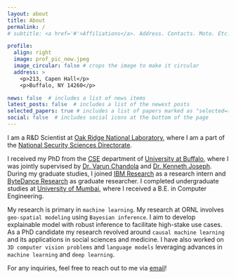 ```yaml
---
layout: about
title: About
permalink: /
# subtitle: <a href='#'>Affiliations</a>. Address. Contacts. Moto. Etc.

profile:
  align: right
  image: prof_pic_new.jpeg
  image_circular: false # crops the image to make it circular
  address: >
    <p>213, Capen Hall</p>
    <p>Buffalo, NY 14260</p>

news: false  # includes a list of news items
latest_posts: false  # includes a list of the newest posts
selected_papers: true # includes a list of papers marked as "selected={true}"
social: false  # includes social icons at the bottom of the page
---
```

I am a R&D Scientist at [Oak Ridge National Laboratory](https://www.ornl.gov), where I am a part of the [National Security Sciences Directorate](https://www.ornl.gov/science-area/national-security). 

I received my PhD from the [CSE](https://engineering.buffalo.edu/computer-science-engineering/people/phd-candidates.html) department of [University at Buffalo](https://www.buffalo.edu), where I was jointly supervised by [Dr. Varun Chandola](https://ubdsgroup.github.io/team/varun-chandola/) and [Dr. Kenneth Joseph](https://kennyjoseph.github.io). During my graduate studies, I joined [IBM Research](https://research.ibm.com/publications/tablecnn-deep-learning-framework-for-learning-tabular-data) as a research intern and [ByteDance Research](https://www.bytedance.com/en/) as graduate researcher. I completed undergraduate studies at [University of Mumbai](https://mu.ac.in), where I received a B.E. in Computer Engineering.

My research is primary in `machine learning`. My research at ORNL involves `geo-spatial modeling` using `Bayesian inference`. I aim to develop explainable model with robust inference to facilitate high-stake use cases. As a PhD candidate my research revolved around `causal machine learning` and its applications in social sciences and medicine. I have also worked on `3D computer vision problems` and `language models` leveraging advances in `machine learning` and `deep learning`. 

For any inquiries, feel free to reach out to me via [email](mailto:pranavgi@buffalo.edu)!

 